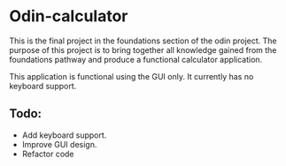 # Odin-calculator

This is the final project in the foundations section of the odin project.
The purpose of this project is to bring together all knowledge gained from the foundations pathway
and produce a functional calculator application.

This application is functional using the GUI only. It currently has no keyboard support.

## Todo:

- Add keyboard support.
- Improve GUI design.
- Refactor code
